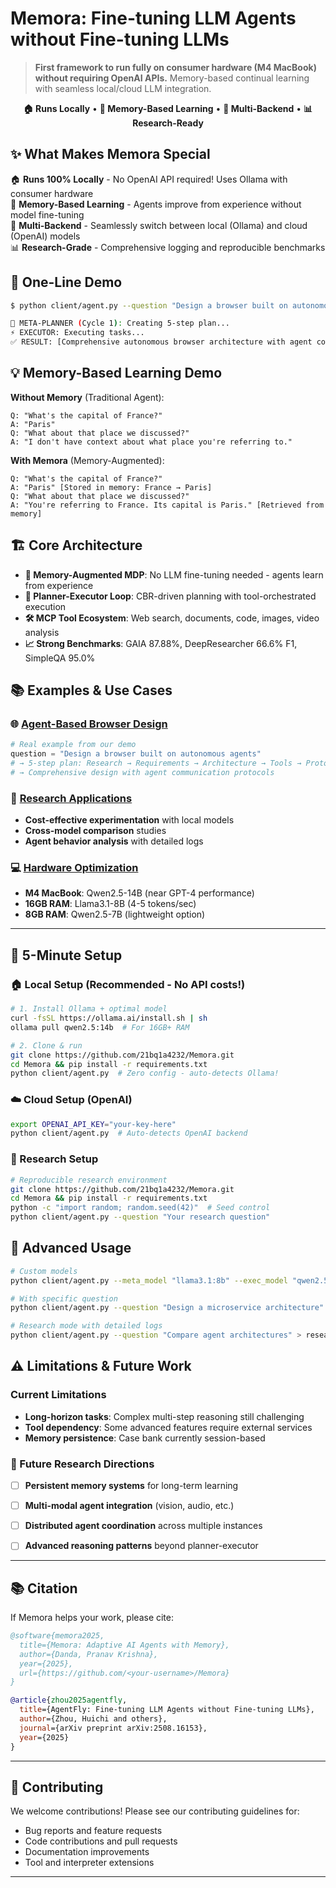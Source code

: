 # Memora: Fine-tuning LLM Agents **without** Fine-tuning LLMs

> **First framework to run fully on consumer hardware (M4 MacBook) without requiring OpenAI APIs.** Memory-based continual learning with seamless local/cloud LLM integration.

<p align="center">
  <b>🏠 Runs Locally</b> • <b>🧠 Memory-Based Learning</b> • <b>🔄 Multi-Backend</b> • <b>📊 Research-Ready</b>
</p>



## ✨ What Makes Memora Special

🏠 **Runs 100% Locally** - No OpenAI API required! Uses Ollama with consumer hardware  
🧠 **Memory-Based Learning** - Agents improve from experience without model fine-tuning  
🔄 **Multi-Backend** - Seamlessly switch between local (Ollama) and cloud (OpenAI) models  
📊 **Research-Grade** - Comprehensive logging and reproducible benchmarks  

## 🚀 One-Line Demo

```bash
$ python client/agent.py --question "Design a browser built on autonomous agents"

🧠 META-PLANNER (Cycle 1): Creating 5-step plan...
⚡ EXECUTOR: Executing tasks...
✅ RESULT: [Comprehensive autonomous browser architecture with agent communication protocols]
``` 

## 💡 Memory-Based Learning Demo

**Without Memory** (Traditional Agent):
```
Q: "What's the capital of France?"
A: "Paris"
Q: "What about that place we discussed?"
A: "I don't have context about what place you're referring to."
```

**With Memora** (Memory-Augmented):
```
Q: "What's the capital of France?" 
A: "Paris" [Stored in memory: France → Paris]
Q: "What about that place we discussed?"
A: "You're referring to France. Its capital is Paris." [Retrieved from memory]
```

## 🏗️ Core Architecture

- **🧠 Memory-Augmented MDP**: No LLM fine-tuning needed - agents learn from experience
- **🔄 Planner-Executor Loop**: CBR-driven planning with tool-orchestrated execution  
- **🛠️ MCP Tool Ecosystem**: Web search, documents, code, images, video analysis
- **📈 Strong Benchmarks**: GAIA 87.88%, DeepResearcher 66.6% F1, SimpleQA 95.0%

## 📚 Examples & Use Cases

### 🌐 [Agent-Based Browser Design](examples/browser_design.md)
```python
# Real example from our demo
question = "Design a browser built on autonomous agents"
# → 5-step plan: Research → Requirements → Architecture → Tools → Prototype
# → Comprehensive design with agent communication protocols
```

### 🔬 [Research Applications](examples/research_demo.ipynb)
- **Cost-effective experimentation** with local models
- **Cross-model comparison** studies  
- **Agent behavior analysis** with detailed logs

### 💻 [Hardware Optimization](examples/hardware_guide.md)
- **M4 MacBook**: Qwen2.5-14B (near GPT-4 performance)
- **16GB RAM**: Llama3.1-8B (4-5 tokens/sec)
- **8GB RAM**: Qwen2.5-7B (lightweight option)

---

## 🚀 5-Minute Setup

### 🏠 Local Setup (Recommended - No API costs!)

```bash
# 1. Install Ollama + optimal model
curl -fsSL https://ollama.ai/install.sh | sh
ollama pull qwen2.5:14b  # For 16GB+ RAM

# 2. Clone & run
git clone https://github.com/21bq1a4232/Memora.git
cd Memora && pip install -r requirements.txt
python client/agent.py  # Zero config - auto-detects Ollama!
```

### ☁️ Cloud Setup (OpenAI)

```bash
export OPENAI_API_KEY="your-key-here"
python client/agent.py  # Auto-detects OpenAI backend
```

### 🔬 Research Setup

```bash
# Reproducible research environment
git clone https://github.com/21bq1a4232/Memora.git
cd Memora && pip install -r requirements.txt
python -c "import random; random.seed(42)"  # Seed control
python client/agent.py --question "Your research question"
```

## 🔧 Advanced Usage

```bash
# Custom models
python client/agent.py --meta_model "llama3.1:8b" --exec_model "qwen2.5:7b"

# With specific question
python client/agent.py --question "Design a microservice architecture"

# Research mode with detailed logs
python client/agent.py --question "Compare agent architectures" > research_log.txt
```


## ⚠️ Limitations & Future Work

### Current Limitations
- **Long-horizon tasks**: Complex multi-step reasoning still challenging
- **Tool dependency**: Some advanced features require external services  
- **Memory persistence**: Case bank currently session-based

### 🔮 Future Research Directions
- [ ] **Persistent memory systems** for long-term learning
- [ ] **Multi-modal agent integration** (vision, audio, etc.)
- [ ] **Distributed agent coordination** across multiple instances
- [ ] **Advanced reasoning patterns** beyond planner-executor


---

## 📚 Citation

If Memora helps your work, please cite:

```bibtex
@software{memora2025,
  title={Memora: Adaptive AI Agents with Memory},
  author={Danda, Pranav Krishna},
  year={2025},
  url={https://github.com/<your-username>/Memora}
}

@article{zhou2025agentfly,
  title={AgentFly: Fine-tuning LLM Agents without Fine-tuning LLMs},
  author={Zhou, Huichi and others},
  journal={arXiv preprint arXiv:2508.16153},
  year={2025}
}
```


---

## 🤝 Contributing

We welcome contributions! Please see our contributing guidelines for:

- Bug reports and feature requests
- Code contributions and pull requests
- Documentation improvements
- Tool and interpreter extensions

---

